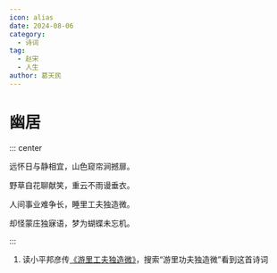 ```yaml
---
icon: alias
date: 2024-08-06
category:
  - 诗词
tag:
  - 赵宋
  - 人生
author: 葛天民
---
```


# 幽居

<!-- more -->

::: center

远怀日与静相宜，山色窥帘涧撼扉。

野草自花聊献笑，重云不雨谩垂衣。

人间事业难争长，睡里工夫独造微。

却怪蒙庄独寐语，梦为蝴蝶未忘机。

:::


1. 读小平邦彦传[《游里工夫独造微》](https://www.math.sinica.edu.tw/media/pdf/d251/25105.pdf)，搜索“游里功夫独造微”看到这首诗词